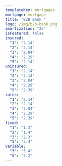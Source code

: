 ```yaml
---
templateKey: mortgages
mortgage: mortgage
title: "B2B Bank "
logo: /img/b2b-bank.png
amortization: "25"
isFeatured: false
insured:
  "1": "2.14"
  "2": "2.14"
  "3": "2.04"
  "4": "2.29"
  "5": "2.14"
uninsured:
  "1": "2.14"
  "2": "2.14"
  "3": "2.04"
  "4": "2.29"
  "5": "2.39"
rates:
  "1": "2.14"
  "2": "2.14"
  "3": "2.04"
  "4": "2.29"
  "5": "2.39"
fixed:
  "1": "1.3"
  "2": "1.4"
  "3": "2.3"
  "5": "3.4"
variable:
  "3": "3.4"
  "5": "3.2"
---
```

